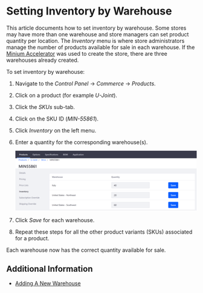 # Setting Inventory by Warehouse

This article documents how to set inventory by warehouse. Some stores may have more than one warehouse and store managers can set product quantity per location. The _Inventory_ menu is where store administrators manage the number of products available for sale in each warehouse. If the [Minium Accelerator](../../../getting-started/accelerators/using-the-minium-accelerator-to-jump-start-your-b2b-store/README.md) was used to create the store, there are three warehouses already created.

To set inventory by warehouse:

1. Navigate to the _Control Panel_ → _Commerce_ → _Products_.
1. Click on a product (for example _U-Joint_).
1. Click the _SKUs_ sub-tab.
1. Click on the SKU ID (_MIN-55861_).
1. Click _Inventory_ on the left menu.
1. Enter a quantity for the corresponding warehouse(s).

    ![Setting Inventory Quantity by Warehouse](./images/01.png "Setting Inventory Quantity by Warehouse")

1. Click _Save_ for each warehouse.
1. Repeat these steps for all the other product variants (SKUs) associated for a product.

Each warehouse now has the correct quantity available for sale.

## Additional Information

* [Adding A New Warehouse](../catalog/adding-a-new-warehouse.md)
